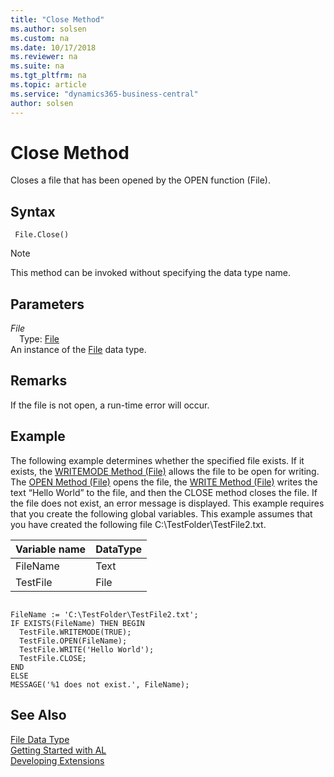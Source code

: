 ```yaml
---
title: "Close Method"
ms.author: solsen
ms.custom: na
ms.date: 10/17/2018
ms.reviewer: na
ms.suite: na
ms.tgt_pltfrm: na
ms.topic: article
ms.service: "dynamics365-business-central"
author: solsen
---
```

[//]: # (START>DO_NOT_EDIT)
[//]: # (IMPORTANT:Do not edit any of the content between here and the END>DO_NOT_EDIT.)
[//]: # (Any modifications should be made in the .xml files in the ModernDev repo.)
# Close Method
Closes a file that has been opened by the OPEN function (File).

## Syntax
```
 File.Close()
```
> [!NOTE]  
> This method can be invoked without specifying the data type name.  

## Parameters
*File*  
&emsp;Type: [File](file-data-type.md)  
An instance of the [File](file-data-type.md) data type.  


[//]: # (IMPORTANT: END>DO_NOT_EDIT)

## Remarks  
 If the file is not open, a run-time error will occur.  
  
## Example  
 The following example determines whether the specified file exists. If it exists, the [WRITEMODE Method \(File\)](../../methods/devenv-writemode-method-file.md) allows the file to be open for writing. The [OPEN Method \(File\)](../../methods/devenv-open-method-file.md) opens the file, the [WRITE Method \(File\)](../../methods/devenv-write-method-file.md) writes the text “Hello World” to the file, and then the CLOSE method closes the file. If the file does not exist, an error message is displayed. This example requires that you create the following global variables. This example assumes that you have created the following file C:\\TestFolder\\TestFile2.txt.  
  
|Variable name|DataType|  
|-------------------|--------------|  
|FileName|Text|  
|TestFile|File|  
  
```  
  
FileName := 'C:\TestFolder\TestFile2.txt';  
IF EXISTS(FileName) THEN BEGIN  
  TestFile.WRITEMODE(TRUE);  
  TestFile.OPEN(FileName);  
  TestFile.WRITE('Hello World');  
  TestFile.CLOSE;  
END  
ELSE  
MESSAGE('%1 does not exist.', FileName);  
```  
  

## See Also
[File Data Type](file-data-type.md)  
[Getting Started with AL](../../devenv-get-started.md)  
[Developing Extensions](../../devenv-dev-overview.md)